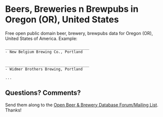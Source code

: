 # Beers, Breweries n Brewpubs in Oregon (OR), United States

Free open public domain beer, brewery, brewpubs data for Oregon (OR), United States of America. Example:


~~~
______________________________________
- New Belgium Brewing Co., Portland


______________________________________
- Widmer Brothers Brewing, Portland

...
~~~



## Questions? Comments?

Send them along to the
[Open Beer & Brewery Database Forum/Mailing List](http://groups.google.com/group/beerdb).
Thanks!
